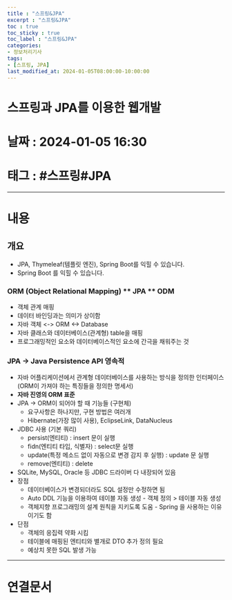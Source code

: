 ```yaml
---
title : "스프링&JPA"
excerpt : "스프링&JPA"
toc : true
toc_sticky : true
toc_label : "스프링&JPA"
categories:
- 정보처리기사
tags:
- [스프링, JPA]
last_modified_at: 2024-01-05T08:00:00-10:00:00
---
```


# 스프링과 JPA를 이용한 웹개발

# 날짜 : 2024-01-05 16:30

# 태그 : #스프링#JPA
---

# 내용

## 개요
- JPA, Thymeleaf(템플릿 엔진), Spring Boot를 익힐 수 있습니다.
- Spring Boot 를 익힐 수 있습니다.

### ORM (Object Relational Mapping) ** JPA ** ODM
- 객체 관계 매핑
- 데이터 바인딩과는 의미가 상이함
- 자바 객체 <-> ORM <-> Database
- 자바 클래스와 데이터베이스(관계형) table을 매핑
- 프로그래밍적인 요소와 데이터베이스적인 요소에 간극을 채워주는 것

### JPA -> Java Persistence API 영속적
- 자바 어플리케이션에서 관계형 데이터베이스를 사용하는 방식을 정의한 인터페이스(ORM이 가져야 하는 특징들을 정의한 명세서)
- **자바 진영의 ORM 표준**
- JPA -> ORM이 되어야 할 때 기능들 (구현체)
	* 요구사항은 하나지만, 구현 방법은 여러개
	* Hibernate(가장 많이 사용), EclipseLink, DataNucleus
- JDBC 사용 (기본 쿼리)
	* persist(엔티티) : insert 문이 실행
	* fidn(엔티티 타입, 식별자) : select문 실행
	* update(특정 메소드 없이 자동으로 변경 감지 후 실행) : update 문 실행
	* remove(엔티티) : delete
- SQLite, MySQL, Oracle 등 JDBC 드라이버 다 내장되어 있음
- 장점
	* 데이터베이스가 변경되더라도 SQL 설정만 수정하면 됨
	* Auto DDL 기능을 이용하여 테이블 자동 생성 - 객체 정의 > 테이블 자동 생성
	* 객체지향 프로그래밍의 설계 원칙을 지키도록 도움 - Spring 을 사용하는 이유이기도 함
- 단점
	* 객체의 응집력 약화 시킴
	* 테이블에 매핑된 엔티티와 별개로 DTO 추가 정의 필요
	* 예상치 못한 SQL 발생 가능
---

# 연결문서

